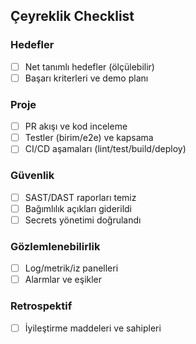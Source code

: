 ## Çeyreklik Checklist

### Hedefler
- [ ] Net tanımlı hedefler (ölçülebilir)
- [ ] Başarı kriterleri ve demo planı

### Proje
- [ ] PR akışı ve kod inceleme
- [ ] Testler (birim/e2e) ve kapsama
- [ ] CI/CD aşamaları (lint/test/build/deploy)

### Güvenlik
- [ ] SAST/DAST raporları temiz
- [ ] Bağımlılık açıkları giderildi
- [ ] Secrets yönetimi doğrulandı

### Gözlemlenebilirlik
- [ ] Log/metrik/iz panelleri
- [ ] Alarmlar ve eşikler

### Retrospektif
- [ ] İyileştirme maddeleri ve sahipleri


